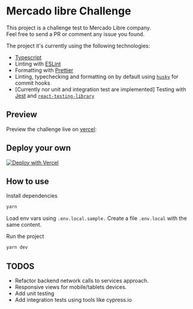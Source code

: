 # Mercado libre Challenge

This project is a challenge test to Mercado Libre company.  
Feel free to send a PR or comment any issue you found.

The project it's currently using the following technologies:

- [Typescript](https://www.typescriptlang.org/)
- Linting with [ESLint](https://eslint.org/)
- Formatting with [Prettier](https://prettier.io/)
- Linting, typechecking and formatting on by default using [`husky`](https://github.com/typicode/husky) for commit hooks
- [Currently nor unit and integration test are implemented] Testing with [Jest](https://jestjs.io/) and [`react-testing-library`](https://testing-library.com/docs/react-testing-library/intro)

## Preview

Preview the challenge live on [vercel](https://challenge-ml.vercel.app/):

## Deploy your own

[![Deploy with Vercel](https://vercel.com/button)](https://vercel.com/new/clone?repository-url=https://github.com/santiagosemhan/challenge-ml.git)

## How to use

Install dependencies

```bash
yarn
```

Load env vars using `.env.local.sample.` Create a file `.env.local` with the same content.

Run the project

```bash
yarn dev
```

## TODOS

- Refactor backend network calls to services approach.
- Responsive views for mobile/tablets devices.
- Add unit testing
- Add integration tests using tools like cypress.io
